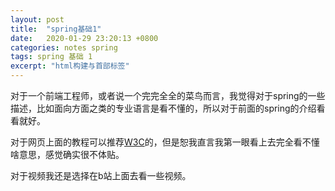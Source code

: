 ```yaml
---
layout: post
title:  "spring基础1"
date:   2020-01-29 23:20:13 +0800
categories: notes spring
tags: spring 基础 1
excerpt: "html构建与首部标签"
---
```


对于一个前端工程师，或者说一个完完全全的菜鸟而言，我觉得对于spring的一些描述，比如面向方面之类的专业语言是看不懂的，所以对于前面的spring的介绍看看就好。

对于网页上面的教程可以推荐[W3C](https://www.w3cschool.cn/wkspring/pesy1icl.html)的，但是恕我直言我第一眼看上去完全看不懂啥意思，感觉确实很不体贴。

对于视频我还是选择在b站上面去看一些视频。